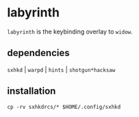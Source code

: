 # labyrinth

`labyrinth` is the keybinding overlay to `widow`.

## dependencies

`sxhkd` |
`warpd` | 
`hints` | `shotgun*hacksaw`

## installation

`cp -rv sxhkdrcs/* $HOME/.config/sxhkd` 
